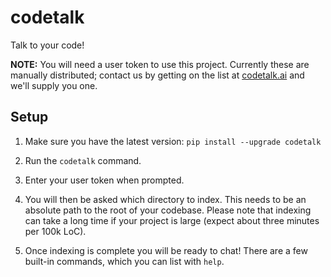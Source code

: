 # codetalk

Talk to your code!

**NOTE:** You will need a user token to use this project. Currently these are manually distributed; contact us by getting on the list at [codetalk.ai](https://www.codetalk.ai) and we'll supply you one.

## Setup

1. Make sure you have the latest version: `pip install --upgrade codetalk`

1. Run the `codetalk` command.

4. Enter your user token when prompted.

5. You will then be asked which directory to index. This needs to be an absolute path to the root of your codebase. Please note that indexing can take a long time if your project is large (expect about three minutes per 100k LoC).

6. Once indexing is complete you will be ready to chat! There are a few built-in commands, which you can list with `help`.
